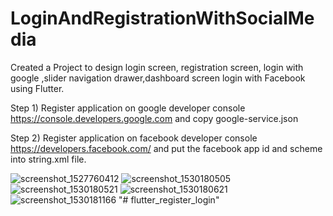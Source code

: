 # LoginAndRegistrationWithSocialMedia
Created a Project to design login screen, registration screen, login with google ,slider navigation drawer,dashboard screen login with Facebook using Flutter.

Step 1) Register application on google developer console https://console.developers.google.com and copy google-service.json

Step 2) Register application on facebook developer console https://developers.facebook.com/ and put the facebook app id and scheme into string.xml file.

![screenshot_1527760412](https://user-images.githubusercontent.com/3602601/42028848-29e1e348-7aeb-11e8-9f69-e252458e17b4.png)
![screenshot_1530180505](https://user-images.githubusercontent.com/3602601/42028850-2a3a9b00-7aeb-11e8-984b-47acb09b21c1.png)
![screenshot_1530180521](https://user-images.githubusercontent.com/3602601/42028855-2c0638b8-7aeb-11e8-8a57-a5330638e39b.png)
![screenshot_1530180621](https://user-images.githubusercontent.com/3602601/42028857-2ddd2f3e-7aeb-11e8-9374-66d3e266cc72.png)
![screenshot_1530181166](https://user-images.githubusercontent.com/3602601/42028859-2eea4b1e-7aeb-11e8-9cf3-b00c37f41965.png)
"# flutter_register_login" 
